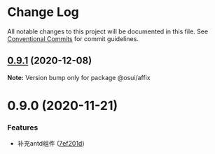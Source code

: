 # Change Log

All notable changes to this project will be documented in this file.
See [Conventional Commits](https://conventionalcommits.org) for commit guidelines.

## [0.9.1](https://gitee.com/gitee-fe/osui/tree/master/compare/@osui/affix@0.9.0...@osui/affix@0.9.1) (2020-12-08)

**Note:** Version bump only for package @osui/affix





# 0.9.0 (2020-11-21)


### Features

* 补充antd组件 ([7ef201d](https://gitee.com/gitee-fe/osui/tree/master/commits/7ef201df7efb9b3bbc0597fac45962c49c13533c))
